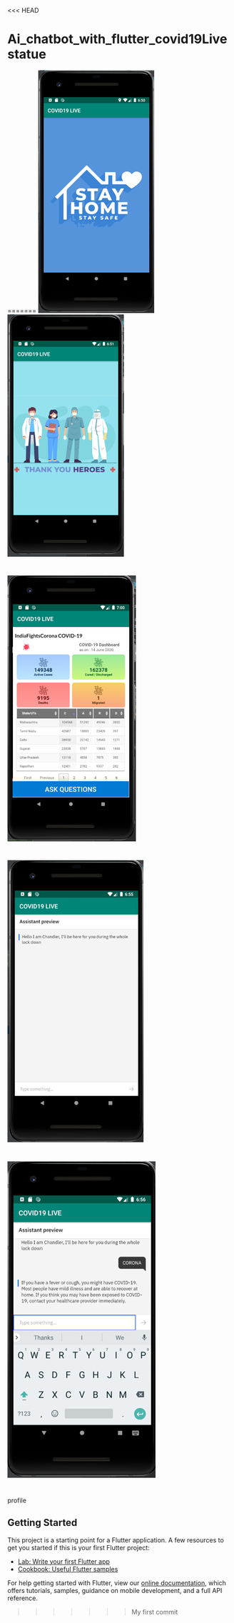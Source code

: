 <<< HEAD
# Ai_chatbot_with_flutter_covid19Livestatue
=======
![](/Read%20me%20Files/Picture1.png)
![](/Read%20me%20Files/Picture2.png)
#
![](/Read%20me%20Files/Picture4.png)
#
![](/Read%20me%20Files/Picture5.png)
#
![](/Read%20me%20Files/Picture6.png)
#


profile
## Getting Started
This project is a starting point for a Flutter application.
A few resources to get you started if this is your first Flutter project:
- [Lab: Write your first Flutter app](https://flutter.dev/docs/get-started/codelab)
- [Cookbook: Useful Flutter samples](https://flutter.dev/docs/cookbook)

For help getting started with Flutter, view our
[online documentation](https://flutter.dev/docs), which offers tutorials,
samples, guidance on mobile development, and a full API reference.
>>>>>>> My first commit
